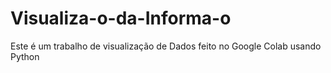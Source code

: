 # Visualiza-o-da-Informa-o
Este é um trabalho de visualização de Dados feito no Google Colab usando Python 

